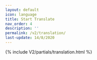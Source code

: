 ```yaml
---
layout: default
icon: language
title: Start Translate
nav_order: 4
description: ''
permalink: /v2/translation/
last-update: 14/8/2020
---
```


{% include V2/partials/translation.html %}